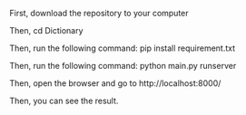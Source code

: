 First, download the repository to your computer

Then, cd Dictionary

Then, run the following command:
pip install requirement.txt

Then, run the following command:
python main.py runserver

Then, open the browser and go to http://localhost:8000/

Then, you can see the result.